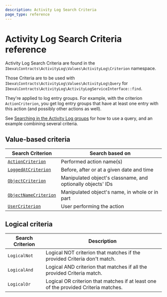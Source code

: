 ```yaml
---
description: Activity Log Search Criteria
page_type: reference
---
```


# Activity Log Search Criteria reference

Activity Log Search Criteria are found in the `Ibexa\Contracts\ActivityLog\Values\ActivityLog\Criterion` namespace.

Those Criteria are to be used with `Ibexa\Contracts\ActivityLog\Values\ActivityLog\Query` for `Ibexa\Contracts\ActivityLog\ActivityLogServiceInterface::find`.

They're applied to log entry groups.
For example, with the criterion `ActionCriterion`, you get log entry groups that have at least one entry with this action (and possibly other actions as well).

See [Searching in the Activity Log groups](recent_activity.md#searching-in-the-activity-log-groups) for how to use a query, and an example combining several criteria.

## Value-based criteria

| Search Criterion                                  | Search based on                                             |
|---------------------------------------------------|-------------------------------------------------------------|
| [`ActionCriterion`](action_criterion.md)          | Performed action name(s)                                    |
| [`LoggedAtCriterion`](logged_at_criterion.md)     | Before, after or at a given date and time                   |
| [`ObjectCriterion`](object_criterion.md)          | Manipulated object's classname, and optionally objects' IDs |
| [`ObjectNameCriterion`](object_name_criterion.md) | Manipulated object's name, in whole or in part              |
| [`UserCriterion`](user_criterion.md)              | User performing the action                                  |

## Logical criteria

| Search Criterion                                  | Description                                             |
|---------------------------------------------------|-------------------------------------------------------------|
| `LogicalNot`          | Logical NOT criterion that matches if the provided Criteria don't match.                           |
| `LogicalAnd`          | Logical AND criterion that matches if all the provided Criteria match.                          |
| `LogicalOr`           | Logical OR criterion that matches if at least one of the provided Criteria matches.      |
